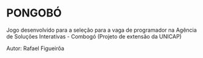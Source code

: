 # PONGOBÓ

Jogo desenvolvido para a seleção para a vaga de programador na Agência de Soluções Interativas - Combogó (Projeto de extensão da UNICAP)

Autor: Rafael Figueirôa
